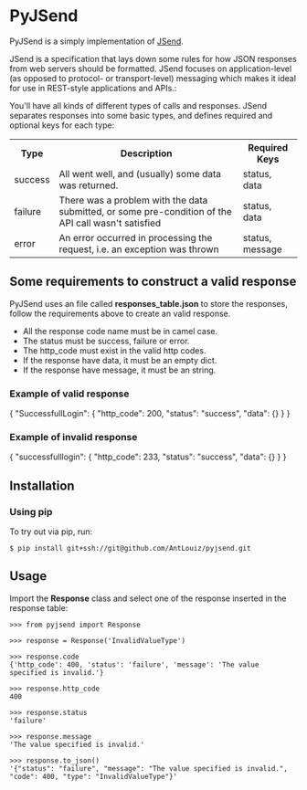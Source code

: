 # PyJSend

PyJSend is a simply implementation of [JSend](https://github.com/omniti-labs/jsend).

JSend is a specification that lays down some rules for how JSON responses from web servers should be formatted. JSend focuses on application-level (as opposed to protocol- or transport-level) messaging which makes it ideal for use in REST-style applications and APIs.:

You'll have all kinds of different types of calls and responses. JSend separates responses into some basic types, and defines required and optional keys for each type:

<table>
<tr><th>Type</td><th>Description</th><th>Required Keys</th></tr>
<tr><td>success</td><td>All went well, and (usually) some data was returned.</td><td>status, data</td></tr>
<tr><td>failure</td><td>There was a problem with the data submitted, or some pre-condition of the API call wasn't satisfied</td><td>status, data</td></tr>
<tr><td>error</td><td>An error occurred in processing the request, i.e. an exception was thrown</td><td>status, message</td></tr>
</table>

## Some requirements to construct a valid response

PyJSend uses an file called **responses_table.json** to store the responses,
follow the requirements above to create an valid response.

* All the response code name must be in camel case.
* The status must be success, failure or error.
* The http_code must exist in the valid http codes.
* If the response have data, it must be an empty dict.
* If the response have message, it must be an string.

### Example of valid response

  {
    "SuccessfullLogin": {
      "http_code": 200,
      "status": "success",
      "data": {}
    }
  }

### Example of invalid response

  {
    "successfulllogin": {
      "http_code": 233,
      "status": "success",
      "data": {}
    }
  }

## Installation

### Using pip
To try out via pip, run:
```
$ pip install git+ssh://git@github.com/AntLouiz/pyjsend.git
```

## Usage

Import the **Response** class and select one of the response inserted in the response table:

```
>>> from pyjsend import Response

>>> response = Response('InvalidValueType')

>>> response.code
{'http_code': 400, 'status': 'failure', 'message': 'The value specified is invalid.'}

>>> response.http_code
400

>>> response.status
'failure'

>>> response.message
'The value specified is invalid.'

>>> response.to_json()
'{"status": "failure", "message": "The value specified is invalid.", "code": 400, "type": "InvalidValueType"}'
```
